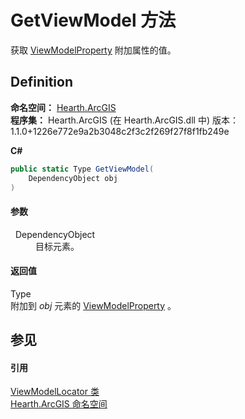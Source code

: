 # GetViewModel 方法


获取 <a href="F_Hearth_ArcGIS_ViewModelLocator_ViewModelProperty">ViewModelProperty</a> 附加属性的值。



## Definition
**命名空间：** <a href="N_Hearth_ArcGIS">Hearth.ArcGIS</a>  
**程序集：** Hearth.ArcGIS (在 Hearth.ArcGIS.dll 中) 版本：1.1.0+1226e772e9a2b3048c2f3c2f269f27f8f1fb249e

**C#**
``` C#
public static Type GetViewModel(
	DependencyObject obj
)
```



#### 参数
<dl><dt>  DependencyObject</dt><dd>目标元素。</dd></dl>

#### 返回值
Type  
附加到 *obj* 元素的 <a href="F_Hearth_ArcGIS_ViewModelLocator_ViewModelProperty">ViewModelProperty</a> 。

## 参见


#### 引用
<a href="T_Hearth_ArcGIS_ViewModelLocator">ViewModelLocator 类</a>  
<a href="N_Hearth_ArcGIS">Hearth.ArcGIS 命名空间</a>  

